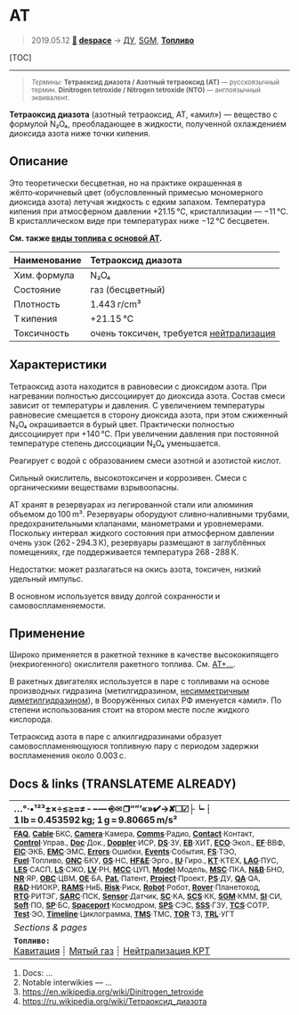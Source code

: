 # АТ
> 2019.05.12 **[🚀](../index/index.md) [despace](index.md)** → [ДУ](ps.md), [SGM](sgm.md), **[Топливо](fuel.md)**

[TOC]

---

> <small>*Термины:* **Тетраоксид диазота / Азотный тетраоксид (АТ)** — русскоязычный термин. **Dinitrogen tetroxide / Nitrogen tetroxide (NTO)** — англоязычный эквивалент.</small>

**Тетраоксид диазота** (азотный тетраоксид, АТ, «амил») — вещество с формулой N₂O₄, преобладающее в жидкости, полученной охлаждением диоксида азота ниже точки кипения.



## Описание
Это теоретически бесцветная, но на практике окрашенная в жёлто‑коричневый цвет (обусловленный примесью мономерного диоксида азота) летучая жидкость с едким запахом. Температура кипения при атмосферном давлении +21.15 ℃, кристаллизации — −11 ℃. В кристаллическом виде при температурах ниже −12 ℃ бесцветен.

**См. также [виды топлива с основой АТ](at_plus.md).**

|Наименование  |Тетраоксид диазота  |
|:--|:--|
|Хим. формула  |N₂O₄  |
|Состояние  |газ (бесцветный)  |
|Плотность  |1.443 г/cm³  |
|T кипения  |+21.15 ℃  |
|Токсичность  |очень токсичен, требуется [нейтрализация](нейтрализация_крт.md)  |



## Характеристики
Тетраоксид азота находится в равновесии с диоксидом азота. При нагревании полностью диссоциирует до диоксида азота. Состав смеси зависит от температуры и давления. С увеличением температуры равновесие смещается в сторону диоксида азота, при этом сжиженный N₂O₄ окрашивается в бурый цвет. Практически полностью диссоциирует при +140 ℃. При увеличении давления при постоянной температуре степень диссоциации N₂O₄ уменьшается.

Реагирует с водой с образованием смеси азотной и азотистой кислот.

Сильный окислитель, высокотоксичен и коррозивен. Смеси с органическими веществами взрывоопасны.

АТ хранят в резервуарах из легированной стали или алюминия объемом до 100 m³. Резервуары оборудуют сливно‑наливными трубами, предохранительными клапанами, манометрами и уровнемерами. Поскольку интервал жидкого состояния при атмосферном давлении очень узок (262 ‑ 294.3 К), резервуары размещают в заглублённых помещениях, где поддерживается температура 268 ‑ 288 К.

Недостатки: может разлагаться на окись азота, токсичен, низкий удельный импульс.

В основном используется ввиду долгой сохранности и самовоспламеняемости.



## Применение
Широко применяется в ракетной технике в качестве высококипящего (некриогенного) окислителя ракетного топлива. См. [АТ+…](at_plus.md).

В ракетных двигателях используется в паре с топливами на основе производных гидразина (метилгидразином, [несимметричным диметилгидразином](udmh.md)), в Вооружённых силах РФ именуется «амил». По степени использования стоит на втором месте после жидкого кислорода.

Тетраоксид азота в паре с алкилгидразинами образует самовоспламеняющуюся топливную пару с периодом задержки воспламенения около 0.003 с.



<p style="page-break-after:always"> </p>

## Docs & links (TRANSLATEME ALREADY)
|…°·•¹²³±×÷≤≥≈≠ ‑ −— ⎆✉ ❐“”’«»✔→✘☐☑├┕┆ 1 lb = 0.453592 kg; 1 g = 9.80665 m/s²|
|:--|
|<small>**[FAQ](faq.md)**, **[Cable](cable.md)**·БКС, **[Camera](camera.md)**·Камера, **[Comms](comms.md)**·Радио, **[Contact](contact.md)**·Контакт, **[Control](control.md)**·Управ., **[Doc](doc.md)**·Док., **[Doppler](doppler.md)**·ИСР, **[DS](ds.md)**·ЗУ, **[EB](eb.md)**·ХИТ, **[ECO](ecology.md)**·Экол., **[EF](ef.md)**·ВВФ, **[ElC](elc.md)**·ЭКБ, **[EMC](emc.md)**·ЭМС, **[Errors](error.md)**·Ошибки, **[Events](event.md)**·События, **[FS](fs.md)**·ТЭО, **[Fuel](fuel.md)**·Топливо, **[GNC](gnc.md)**·БКУ, **[GS](scs.md)**·НС, **[HF&E](hfe.md)**·Эрго., **[IU](iu.md)**·Гиро., **[KT](kt.md)**·КТЕХ, **[LAG](lag.md)**·ПУC, **[LES](les.md)**·САСП, **[LS](ls.md)**·СЖО, **[LV](lv.md)**·РН, **[MCC](mcc.md)**·ЦУП, **[Model](model.md)**·Модель, **[MSC](sc.md)**·ПКА, **[N&B](nnb.md)**·БНО, **[NR](nr.md)**·ЯР, **[OBC](obc.md)**·ЦВМ, **[OE](oe.md)**·БА, **[Pat.](патент.md)**·Патент, **[Project](project.md)**·Проект, **[PS](ps.md)**·ДУ, **[QA](quality.md)**·QA, **[R&D](rnd.md)**·НИОКР, **[RAMS](rams.md)**·НиБ, **[Risk](risk.md)**·Риск, **[Robot](robotics.md)**·Робот, **[Rover](rover.md)**·Планетоход, **[RTG](rtg.md)**·РИТЭГ, **[SARC](sarc.md)**·ПСК, **[Sensor](sensor.md)**·Датчик, **[SC](sc.md)**·КА, **[SCS](scs.md)**·КК, **[SGM](sgm.md)**·КММ, **[SI](si.md)**·СИ, **[Soft](soft.md)**·ПО, **[SP](sp.md)**·БС, **[Spaceport](spaceport.md)**·Космодром, **[SPS](sps.md)**·СЭС, **[SSS](sss.md)**·ГЗУ, **[TCS](tcs.md)**·СОТР, **[Test](test.md)**·ЭО, **[Timeline](timeline.md)**·Циклограмма, **[TMS](tms.md)**·ТМС, **[TOR](tor.md)**·ТЗ, **[TRL](trl.md)**·УГТ</small>|
|*Sections & pages*|
|**`Топливо:`**<br> [Кавитация](cavitation.md) ┊ [Мятый газ](exhsteam.md) ┊ [Нейтрализация КРТ](нейтрализация_крт.md) |

   1. Docs: …
   1. Notable interwikies — …
   1. <https://en.wikipedia.org/wiki/Dinitrogen_tetroxide>
   1. <https://ru.wikipedia.org/wiki/Тетраоксид_диазота>

